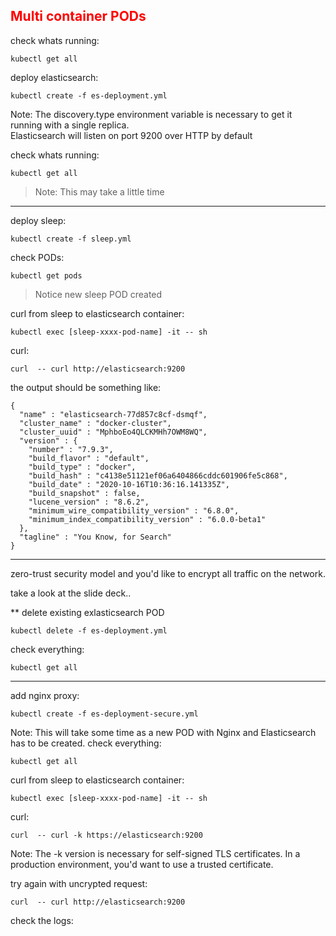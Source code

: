 ## <font color='red'> Multi container PODs </font>

check whats running:
```
kubectl get all
```
deploy elasticsearch:
```
kubectl create -f es-deployment.yml
```
Note: The discovery.type environment variable is necessary to get it running with a single replica.  
      Elasticsearch will listen on port 9200 over HTTP by default

check whats running:
```
kubectl get all
```
> Note: This may take a little time  

---

deploy sleep:
```
kubectl create -f sleep.yml
```
check PODs:
```
kubectl get pods
```
> Notice new sleep POD created

curl from sleep to elasticsearch container:
```
kubectl exec [sleep-xxxx-pod-name] -it -- sh
```
curl:
```
curl  -- curl http://elasticsearch:9200 
```
the output should be something like:
```
{
  "name" : "elasticsearch-77d857c8cf-dsmqf",
  "cluster_name" : "docker-cluster",
  "cluster_uuid" : "MphboEo4QLCKMHh7OWM8WQ",
  "version" : {
    "number" : "7.9.3",
    "build_flavor" : "default",
    "build_type" : "docker",
    "build_hash" : "c4138e51121ef06a6404866cddc601906fe5c868",
    "build_date" : "2020-10-16T10:36:16.141335Z",
    "build_snapshot" : false,
    "lucene_version" : "8.6.2",
    "minimum_wire_compatibility_version" : "6.8.0",
    "minimum_index_compatibility_version" : "6.0.0-beta1"
  },
  "tagline" : "You Know, for Search"
}
```
---

zero-trust security model and you'd like to encrypt all traffic on the network.

take a look at the slide deck..

** delete existing exlasticsearch POD
```
kubectl delete -f es-deployment.yml
```
check everything:
```
kubectl get all
```

---

add nginx proxy:
```
kubectl create -f es-deployment-secure.yml
```
Note: This will take some time as a new POD with Nginx and Elasticsearch has to be created.
check everything:
```
kubectl get all
```
curl from sleep to elasticsearch container:
```
kubectl exec [sleep-xxxx-pod-name] -it -- sh
```
curl:
```
curl  -- curl -k https://elasticsearch:9200 
```
Note: The -k version is necessary for self-signed TLS certificates. In a production environment, you'd want to use a trusted certificate.

try again with uncrypted request:
```
curl  -- curl http://elasticsearch:9200 
```
check the logs:

